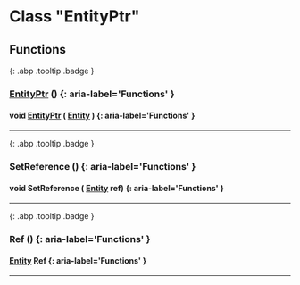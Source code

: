 # Class "EntityPtr"
## Functions
[ ](#){: .abp .tooltip .badge }
### [EntityPtr](../EntityPtr) () {: aria-label='Functions' }
#### void [EntityPtr](../EntityPtr) ( [Entity](../Entity) )  {: aria-label='Functions' }

___ 
[ ](#){: .abp .tooltip .badge }
### SetReference () {: aria-label='Functions' }
#### void SetReference ( [Entity](../Entity) ref)  {: aria-label='Functions' }

___ 
[ ](#){: .abp .tooltip .badge }
### Ref () {: aria-label='Functions' }
####  [Entity](../Entity) Ref  {: aria-label='Functions' }

___ 
